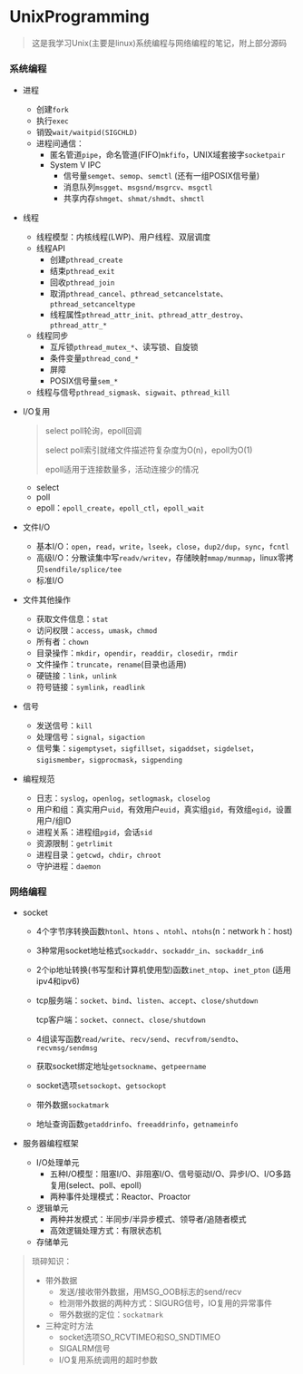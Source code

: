 # UnixProgramming

> 这是我学习Unix(主要是linux)系统编程与网络编程的笔记，附上部分源码

### 系统编程

* 进程
  
  * 创建`fork`
  * 执行`exec`
  * 销毁`wait/waitpid(SIGCHLD)`
  * 进程间通信：
    * 匿名管道`pipe`，命名管道(FIFO)`mkfifo`，UNIX域套接字`socketpair`
    * System V IPC
      * 信号量`semget`、`semop`、`semctl` (还有一组POSIX信号量)
      * 消息队列`msgget`、`msgsnd/msgrcv`、`msgctl`
      * 共享内存`shmget`、`shmat/shmdt`、`shmctl`
  
* 线程

  * 线程模型：内核线程(LWP)、用户线程、双层调度
  * 线程API
    * 创建`pthread_create`
    * 结束`pthread_exit`
    * 回收`pthread_join`
    * 取消`pthread_cancel`、`pthread_setcancelstate`、`pthread_setcanceltype`
    * 线程属性`pthread_attr_init`、`pthread_attr_destroy`、`pthread_attr_*`
  * 线程同步
    * 互斥锁`pthread_mutex_*`、读写锁、自旋锁
    * 条件变量`pthread_cond_*`
    * 屏障
    * POSIX信号量`sem_*`
  * 线程与信号`pthread_sigmask`、`sigwait`、`pthread_kill`

* I/O复用
  
  > select poll轮询，epoll回调
  >
  > select poll索引就绪文件描述符复杂度为O(n)，epoll为O(1)
  >
  > epoll适用于连接数量多，活动连接少的情况
  
  * select
  * poll
  * epoll：`epoll_create`，`epoll_ctl`，`epoll_wait`
  
* 文件I/O
  * 基本I/O：`open`，`read`，`write`，`lseek`，`close`，`dup2/dup`，`sync`，`fcntl`
  * 高级I/O：分散读集中写`readv/writev`，存储映射`mmap/munmap`，linux零拷贝`sendfile/splice/tee`
  * 标准I/O
  
* 文件其他操作
  * 获取文件信息：`stat`
  * 访问权限：`access`，`umask`，`chmod`
  * 所有者：`chown`
  * 目录操作：`mkdir`，`opendir`，`readdir`，`closedir`，`rmdir`
  * 文件操作：`truncate`，`rename`(目录也适用)
  * 硬链接：`link`，`unlink`
  * 符号链接：`symlink`，`readlink`
  
* 信号

  * 发送信号：`kill`
  * 处理信号：`signal`，`sigaction`
  * 信号集：`sigemptyset`，`sigfillset`，`sigaddset`，`sigdelset`，`sigismember`，`sigprocmask`，`sigpending`

* 编程规范
  * 日志：`syslog`，`openlog`，`setlogmask`，`closelog`
  * 用户和组：真实用户`uid`，有效用户`euid`，真实组`gid`，有效组`egid`，设置用户/组ID
  * 进程关系：进程组`pgid`，会话`sid`
  * 资源限制：`getrlimit`
  * 进程目录：`getcwd`，`chdir`，`chroot`
  * 守护进程：`daemon`

### 网络编程

* socket
  * 4个字节序转换函数`htonl`、`htons` 、`ntohl`、`ntohs`(n：network     h：host)

  * 3种常用socket地址格式`sockaddr`、`sockaddr_in`、`sockaddr_in6`

  * 2个ip地址转换(书写型和计算机使用型)函数`inet_ntop`、`inet_pton` (适用ipv4和ipv6)

  * tcp服务端：`socket`、`bind`、`listen`、`accept`、`close/shutdown`

    tcp客户端：`socket`、`connect`、`close/shutdown`

  * 4组读写函数`read/write`、`recv/send`、`recvfrom/sendto`、`recvmsg/sendmsg`

  * 获取socket绑定地址`getsockname`、`getpeername`

  * socket选项`setsockopt`、`getsockopt`

  * 带外数据`sockatmark`

  * 地址查询函数`getaddrinfo`、`freeaddrinfo`，`getnameinfo`
  
* 服务器编程框架

  * I/O处理单元
    * 五种I/O模型：阻塞I/O、非阻塞I/O、信号驱动I/O、异步I/O、I/O多路复用(select、poll、epoll)
    * 两种事件处理模式：Reactor、Proactor
  * 逻辑单元
    * 两种并发模式：半同步/半异步模式、领导者/追随者模式
    * 高效逻辑处理方式：有限状态机
  * 存储单元

> 琐碎知识：
>
> * 带外数据
>   * 发送/接收带外数据，用MSG_OOB标志的send/recv
>   * 检测带外数据的两种方式：SIGURG信号，IO复用的异常事件
>   * 带外数据的定位：`sockatmark`
> * 三种定时方法
>   * socket选项SO_RCVTIMEO和SO_SNDTIMEO
>   * SIGALRM信号
>   * I/O复用系统调用的超时参数